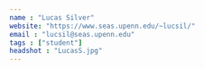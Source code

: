 ```yaml
---
name : "Lucas Silver"
website: "https://www.seas.upenn.edu/~lucsil/"
email : "lucsil@seas.upenn.edu"
tags : ["student"]
headshot : "LucasS.jpg"
---
```


